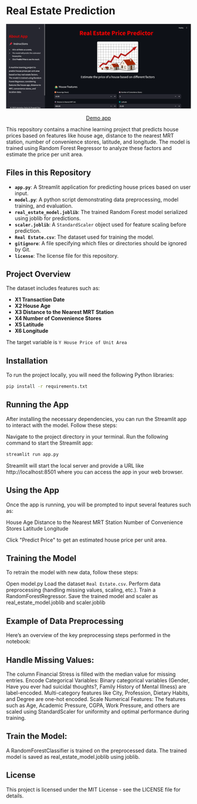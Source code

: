 # Real Estate Prediction

<img width="958" alt="image" src="./demo.png">

<p align="center">
  <a href="https://real-estate-prediction-wnmfgo47vfex77zek7sduz.streamlit.app/">Demo app</a>
</p>

This repository contains a machine learning project that predicts house prices based on features like house age, distance to the nearest MRT station, number of convenience stores, latitude, and longitude. The model is trained using Random Forest Regressor to analyze these factors and estimate the price per unit area.

## Files in this Repository

- **`app.py`**: A Streamlit application for predicting house prices based on user input.
- **`model.py`**: A python script demonstrating data preprocessing, model training, and evaluation.
- **`real_estate_model.joblib`**: The trained Random Forest model serialized using joblib for predictions.
- **`scaler.joblib`**: A `StandardScaler` object used for feature scaling before prediction.
- **`Real Estate.csv`**: The dataset used for training the model.
- **`gitignore`**: A file specifying which files or directories should be ignored by Git.
- **`license`**: The license file for this repository.

## Project Overview

The dataset includes features such as:
- **X1 Transaction Date**
- **X2 House Age**
- **X3 Distance to the Nearest MRT Station**
- **X4 Number of Convenience Stores**
- **X5 Latitude**
- **X6 Longitude**

The target variable is `Y House Price of Unit Area`

## Installation

To run the project locally, you will need the following Python libraries:

```bash
pip install -r requirements.txt

```
## Running the App
After installing the necessary dependencies, you can run the Streamlit app to interact with the model. Follow these steps:

Navigate to the project directory in your terminal.
Run the following command to start the Streamlit app:
```bash
streamlit run app.py
```
Streamlit will start the local server and provide a URL like http://localhost:8501 where you can access the app in your web browser.

## Using the App
Once the app is running, you will be prompted to input several features such as:

House Age
Distance to the Nearest MRT Station
Number of Convenience Stores
Latitude
Longitude

Click "Predict Price" to get an estimated house price per unit area.

## Training the Model
To retrain the model with new data, follow these steps:

Open model.py
Load the dataset `Real Estate.csv`.
Perform data preprocessing (handling missing values, scaling, etc.).
Train a RandomForestRegressor.
Save the trained model and scaler as real_estate_model.joblib and scaler.joblib

## Example of Data Preprocessing
Here’s an overview of the key preprocessing steps performed in the notebook:

## Handle Missing Values:
The column Financial Stress is filled with the median value for missing entries.
Encode Categorical Variables:
Binary categorical variables (Gender, Have you ever had suicidal thoughts?, Family History of Mental Illness) are label-encoded.
Multi-category features like City, Profession, Dietary Habits, and Degree are one-hot encoded.
Scale Numerical Features:
The features such as Age, Academic Pressure, CGPA, Work Pressure, and others are scaled using StandardScaler for uniformity and optimal performance during training.

## Train the Model:
A RandomForestClassifier is trained on the preprocessed data.
The trained model is saved as real_estate_model.joblib using joblib.

## License
This project is licensed under the MIT License - see the LICENSE file for details.
